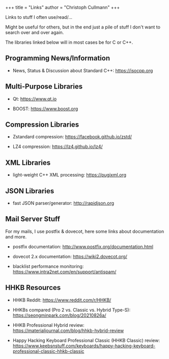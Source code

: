 +++
title = "Links"
author = "Christoph Cullmann"
+++

Links to stuff I often use/read/...

Might be useful for others, but in the end just a pile of stuff I don't want to search over and over again.

The libraries linked below will in most cases be for C or C++.

## Programming News/Information

* News, Status & Discussion about Standard C++: https://isocpp.org

## Multi-Purpose Libraries

* Qt: https://www.qt.io

* BOOST: https://www.boost.org

## Compression Libraries

* Zstandard compression: https://facebook.github.io/zstd/

* LZ4 compression: https://lz4.github.io/lz4/

## XML Libraries

* light-weight C++ XML processing: https://pugixml.org

## JSON Libraries

* fast JSON parser/generator: http://rapidjson.org

## Mail Server Stuff

For my mails, I use postfix & dovecot, here some links about documentation and more.

* postfix documentation: http://www.postfix.org/documentation.html

* dovecot 2.x documentation: https://wiki2.dovecot.org/

* blacklist performance monitoring: https://www.intra2net.com/en/support/antispam/

## HHKB Resources

* HHKB Reddit: https://www.reddit.com/r/HHKB/

* HHKBs compared (Pro 2 vs. Classic vs. Hybrid Type-S): https://seongminpark.com/blog/20210826a/

* HHKB Professional Hybrid review: https://materialjournal.com/blog/hhkb-hybrid-review

* Happy Hacking Keyboard Professional Classic (HHKB Classic) review: https://www.keebsnstuff.com/keyboards/happy-hacking-keyboard-professional-classic-hhkb-classic
